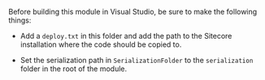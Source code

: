 Before building this module in Visual Studio, be sure to make the following things:

- Add a `deploy.txt` in this folder and add the path to the Sitecore installation where the code should be copied to.
- Set the serialization path in `SerializationFolder` to the `serialization` folder in the root of the module. 

    <configuration xmlns:patch="http://www.sitecore.net/xmlconfig/" xmlns:set="http://www.sitecore.net/xmlconfig/set/">
      <sitecore>
        <settings>
          <setting name="SerializationFolder" set:value="D:\Sitecore\Modules\sitecore-module-packman\serialization" />
        </settings>
      </sitecore>
    </configuration>